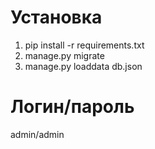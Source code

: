 # Установка

1. pip install -r requirements.txt
2. manage.py migrate
3. manage.py loaddata db.json

# Логин/пароль 
admin/admin

